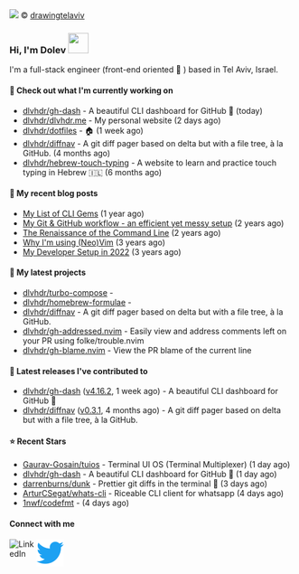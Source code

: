<img src="https://user-images.githubusercontent.com/6196971/205364459-63d54329-d28a-403f-ac06-3baeb4685b46.jpg" />
© <a href="https://www.instagram.com/drawingtelaviv/">drawingtelaviv</a>

### Hi, I'm Dolev <img width="36px" height="36px" src="https://user-images.githubusercontent.com/1303154/88677602-1635ba80-d120-11ea-84d8-d263ba5fc3c0.gif" />

I'm a full-stack engineer (front-end oriented :rainbow: ) based in Tel Aviv, Israel.

#### 👷 Check out what I'm currently working on

- [dlvhdr/gh-dash](https://github.com/dlvhdr/gh-dash) - A beautiful CLI dashboard for GitHub 🚀  (today)
- [dlvhdr/dlvhdr.me](https://github.com/dlvhdr/dlvhdr.me) - My personal website (2 days ago)
- [dlvhdr/dotfiles](https://github.com/dlvhdr/dotfiles) - 🏠 (1 week ago)
- [dlvhdr/diffnav](https://github.com/dlvhdr/diffnav) - A git diff pager based on delta but with a file tree, à la GitHub. (4 months ago)
- [dlvhdr/hebrew-touch-typing](https://github.com/dlvhdr/hebrew-touch-typing) - A website to learn and practice touch typing in Hebrew 🇮🇱 (6 months ago)

#### 📜 My recent blog posts

- [My List of CLI Gems](https://dlvhdr.me/posts/cli-tools) (1 year ago)
- [My Git &amp; GitHub workflow - an efficient yet messy setup](https://dlvhdr.me/posts/how-i-use-github) (2 years ago)
- [The Renaissance of the Command Line](https://dlvhdr.me/posts/the-renaissance-of-the-command-line) (2 years ago)
- [Why I&#39;m using (Neo)Vim](https://dlvhdr.me/posts/why-im-using-vim) (3 years ago)
- [My Developer Setup in 2022](https://dlvhdr.me/posts/dev-setup) (3 years ago)

#### 🌱 My latest projects

- [dlvhdr/turbo-compose](https://github.com/dlvhdr/turbo-compose) - 
- [dlvhdr/homebrew-formulae](https://github.com/dlvhdr/homebrew-formulae) - 
- [dlvhdr/diffnav](https://github.com/dlvhdr/diffnav) - A git diff pager based on delta but with a file tree, à la GitHub.
- [dlvhdr/gh-addressed.nvim](https://github.com/dlvhdr/gh-addressed.nvim) - Easily view and address comments left on your PR using folke/trouble.nvim
- [dlvhdr/gh-blame.nvim](https://github.com/dlvhdr/gh-blame.nvim) - View the PR blame of the current line

#### 🔭 Latest releases I've contributed to

- [dlvhdr/gh-dash](https://github.com/dlvhdr/gh-dash) ([v4.16.2](https://github.com/dlvhdr/gh-dash/releases/tag/v4.16.2), 1 week ago) - A beautiful CLI dashboard for GitHub 🚀 
- [dlvhdr/diffnav](https://github.com/dlvhdr/diffnav) ([v0.3.1](https://github.com/dlvhdr/diffnav/releases/tag/v0.3.1), 4 months ago) - A git diff pager based on delta but with a file tree, à la GitHub.

#### ⭐ Recent Stars

- [Gaurav-Gosain/tuios](https://github.com/Gaurav-Gosain/tuios) - Terminal UI OS (Terminal Multiplexer) (1 day ago)
- [dlvhdr/gh-dash](https://github.com/dlvhdr/gh-dash) - A beautiful CLI dashboard for GitHub 🚀  (1 day ago)
- [darrenburns/dunk](https://github.com/darrenburns/dunk) - Prettier git diffs in the terminal  🎨 (3 days ago)
- [ArturCSegat/whats-cli](https://github.com/ArturCSegat/whats-cli) - Riceable CLI client for whatsapp (4 days ago)
- [1nwf/codefmt](https://github.com/1nwf/codefmt) -  (4 days ago)

#### Connect with me

[<img align="left" alt="LinkedIn" width="48px" src="https://camo.githubusercontent.com/c8a9c5b414cd812ad6a97a46c29af67239ddaeae08c41724ff7d945fb4c047e5/68747470733a2f2f6564656e742e6769746875622e696f2f537570657254696e7949636f6e732f696d616765732f7376672f6c696e6b6564696e2e737667" />][linkedin]

[<img align="left" alt="Twitter" width="48px" src="icons/twitter.svg" />][twitter]

[linkedin]: https://www.linkedin.com/in/dolev-hadar/
[twitter]: https://twitter.com/elys1um

